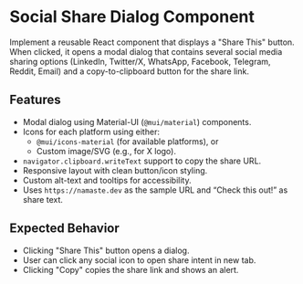 # Social Share Dialog Component

Implement a reusable React component that displays a "Share This" button. When clicked, it opens a modal dialog that contains several social media sharing options (LinkedIn, Twitter/X, WhatsApp, Facebook, Telegram, Reddit, Email) and a copy-to-clipboard button for the share link.

## Features

- Modal dialog using Material-UI (`@mui/material`) components.
- Icons for each platform using either:
  - `@mui/icons-material` (for available platforms), or
  - Custom image/SVG (e.g., for X logo).
- `navigator.clipboard.writeText` support to copy the share URL.
- Responsive layout with clean button/icon styling.
- Custom alt-text and tooltips for accessibility.
- Uses `https://namaste.dev` as the sample URL and “Check this out!” as share text.

## Expected Behavior

- Clicking "Share This" button opens a dialog.
- User can click any social icon to open share intent in new tab.
- Clicking "Copy" copies the share link and shows an alert.

